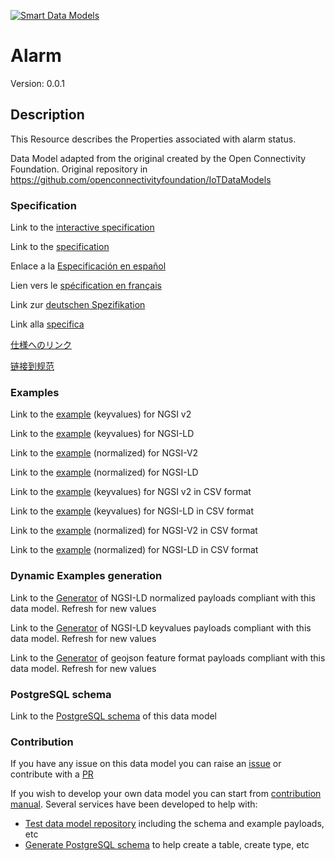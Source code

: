 [![Smart Data Models](https://smartdatamodels.org/wp-content/uploads/2022/01/SmartDataModels_logo.png "Logo")](https://smartdatamodels.org)
# Alarm
Version: 0.0.1

## Description 

This Resource describes the Properties associated with alarm status.

Data Model adapted from the original created by the Open Connectivity Foundation. Original repository in https://github.com/openconnectivityfoundation/IoTDataModels
### Specification

Link to the [interactive specification](https://swagger.lab.fiware.org/?url=https://smart-data-models.github.io/dataModel.OCF/Alarm/swagger.yaml)

Link to the [specification](https://github.com/smart-data-models/dataModel.OCF/blob/master/Alarm/doc/spec.md)

Enlace a la [Especificación en español](https://github.com/smart-data-models/dataModel.OCF/blob/master/Alarm/doc/spec_ES.md)

Lien vers le [spécification en français](https://github.com/smart-data-models/dataModel.OCF/blob/master/Alarm/doc/spec_FR.md)

Link zur [deutschen Spezifikation](https://github.com/smart-data-models/dataModel.OCF/blob/master/Alarm/doc/spec_DE.md)

Link alla [specifica](https://github.com/smart-data-models/dataModel.OCF/blob/master/Alarm/doc/spec_IT.md)

[仕様へのリンク](https://github.com/smart-data-models/dataModel.OCF/blob/master/Alarm/doc/spec_JA.md)

[链接到规范](https://github.com/smart-data-models/dataModel.OCF/blob/master/Alarm/doc/spec_ZH.md)
### Examples

Link to the [example](https://smart-data-models.github.io/dataModel.OCF/Alarm/examples/example.json) (keyvalues) for NGSI v2

Link to the [example](https://smart-data-models.github.io/dataModel.OCF/Alarm/examples/example.jsonld) (keyvalues) for NGSI-LD

Link to the [example](https://smart-data-models.github.io/dataModel.OCF/Alarm/examples/example-normalized.json) (normalized) for NGSI-V2

Link to the [example](https://smart-data-models.github.io/dataModel.OCF/Alarm/examples/example-normalized.jsonld) (normalized) for NGSI-LD

Link to the [example](https://github.com/smart-data-models/dataModel.OCF/blob/master/Alarm/examples/example.json.csv) (keyvalues) for NGSI v2 in CSV format

Link to the [example](https://github.com/smart-data-models/dataModel.OCF/blob/master/Alarm/examples/example.jsonld.csv) (keyvalues) for NGSI-LD in CSV format

Link to the [example](https://github.com/smart-data-models/dataModel.OCF/blob/master/Alarm/examples/example-normalized.json.csv) (normalized) for NGSI-V2 in CSV format

Link to the [example](https://github.com/smart-data-models/dataModel.OCF/blob/master/Alarm/examples/example-normalized.jsonld.csv) (normalized) for NGSI-LD in CSV format
### Dynamic Examples generation

Link to the [Generator](https://smartdatamodels.org/extra/ngsi-ld_generator.php?schemaUrl=https://raw.githubusercontent.com/smart-data-models/dataModel.OCF/master/Alarm/schema.json&email=info@smartdatamodels.org) of NGSI-LD normalized payloads compliant with this data model. Refresh for new values

Link to the [Generator](https://smartdatamodels.org/extra/ngsi-ld_generator_keyvalues.php?schemaUrl=https://raw.githubusercontent.com/smart-data-models/dataModel.OCF/master/Alarm/schema.json&email=info@smartdatamodels.org) of NGSI-LD keyvalues payloads compliant with this data model. Refresh for new values

Link to the [Generator](https://smartdatamodels.org/extra/geojson_features_generator.php?schemaUrl=https://raw.githubusercontent.com/smart-data-models/dataModel.OCF/master/Alarm/schema.json&email=info@smartdatamodels.org) of geojson feature format payloads compliant with this data model. Refresh for new values
### PostgreSQL schema

Link to the [PostgreSQL schema](https://github.com/smart-data-models/dataModel.OCF/blob/master/Alarm/schema.sql) of this data model
### Contribution

 If you have any issue on this data model you can raise an [issue](https://github.com/smart-data-models/dataModel.OCF/issues)  or contribute with a [PR](https://github.com/smart-data-models/dataModel.OCF/pulls)

 If you wish to develop your own data model you can start from [contribution manual](https://bit.ly/contribution_manual). Several services have been developed to help with: 
 - [Test data model repository](https://smartdatamodels.org/index.php/data-models-contribution-api/) including the schema and example payloads, etc
 - [Generate PostgreSQL schema](https://smartdatamodels.org/index.php/sql-service/) to help create a table, create type, etc